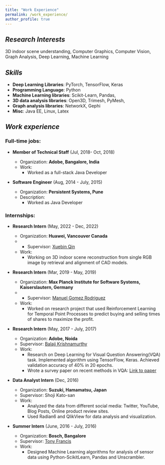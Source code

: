 ```yaml
---
title: "Work Experience"
permalink: /work_experience/
author_profile: true
---
```


## *Research Interests*
3D indoor scene understanding, Computer Graphics, Computer Vision, Graph Analysis, Deep Learning, Machine Learning

##  *Skills*

* **Deep Learning Libraries**: PyTorch, TensorFlow, Keras
* **Programming Language**: Python 
* **Machine Learning libraries**: Scikit-Learn, Pandas,
* **3D data analysis libraries**: Open3D, Trimesh, PyMesh, 
* **Graph analysis libraries**: NetworkX, Gephi
* **Misc**: Java EE, Linux, Latex

##  *Work experience*
### Full-time jobs:
      
* **Member of Technical Staff** (Jul, 2018- Oct, 2018)
   * Organization: **Adobe, Bangalore, India**
   * Work: 
       * Worked as a full-stack Java Developer


* **Software Engineer** (Aug, 2014 - July, 2015)
  * Organization: **Persistent Systems, Pune**
  * Description: 
    * Worked as Java Developer


### Internships:

* **Research Intern** (May, 2022 - Dec, 2022)
  * Organization: **Huawei, Vancouver Canada**
  * * Supervisor: [Xuebin Qin](https://xuebinqin.github.io/)
  * Work: 
    * Working on 3D indoor scene reconstruction from single RGB image by retrieval and alignment of CAD models.


* **Research Intern** (Mar, 2019 - May, 2019)
  * Organization: **Max Planck Institute for Software Systems, Kaiserslautern, Germany**
  * * Supervisor: [Manuel Gomez Rodriguez](https://people.mpi-sws.org/~manuelgr/)
  * Work: 
    * Worked on research project that used Reinforcement Learning for Temporal Point Processes to predict buying and selling times of shares to maximize the profit.

* **Research Intern** (May, 2017 - July, 2017)
  * Organization: **Adobe, Noida**
  * Supervisor: [Balaji Krishnamurthy](https://in.linkedin.com/in/balaji-krishnamurthy-4241695)
  * Work: 
    * Research on Deep Learning for Visual Question Answering(VQA) task. Implemented algorithm using TensorFlow, Keras. Achieved validation accuracy of 40% in 20 epochs.
    * Wrote a survey paper on recent methods in VQA: [Link to paper](https://arxiv.org/pdf/1709.08203.pdf)

* **Data Analyst Intern** (Dec, 2016)
  * Organization: **Suzuki, Hamamatsu, Japan**
  * Supervisor: Shoji Kato-san
  * Work:
    * Analyzed the data from different social media: Twitter, YouTube, Blog Posts, Online product review sites.
    * Used Radian6 and QlikView for data analysis and visualization.
  

* **Summer Intern** (June, 2016 - July, 2016)
  * Organization: **Bosch, Bangalore**
  * Supervisor: [Tony Francis](https://www.linkedin.com/in/tonyfrancis/)
  * Work: 
    * Designed Machine Learning algorithms for analysis of sensor data using Python-ScikitLearn, Pandas and Unscrambler.
  



